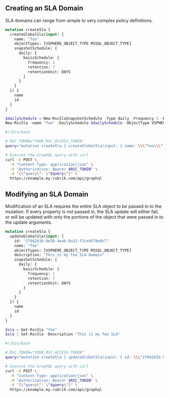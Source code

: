 ## Creating an SLA Domain

SLA domains can range from simple to very complex policy definitions.

```graphql
mutation createSla {
  createGlobalSla(input: {
    name: "foo"
    objectTypes: [VSPHERE_OBJECT_TYPE MSSQL_OBJECT_TYPE]
    snapshotSchedule: {
      daily: {
        basicSchedule: {
          frequency: 1
          retention: 7
          retentionUnit: DAYS
        }
      }
    }
  }) {
    name
    id
  }
}
```

```powershell
$dailySchedule = New-RscSlaSnapshotSchedule -Type daily -Frequency 1 -Retention 2 -RetentionUnit DAYS
New-RscSla -name "foo" -DailySchedule $dailySchedule -ObjectType VSPHERE_OBJECT_TYPE,MSSQL_OBJECT_TYPE
```

```bash
#!/bin/bash

# RSC_TOKEN="YOUR_RSC_ACCESS_TOKEN"
query="mutation createSla { createGlobalSla(input: { name: \\\"foo\\\" objectTypes: [VSPHERE_OBJECT_TYPE MSSQL_OBJECT_TYPE] snapshotSchedule: { daily: { basicSchedule: { frequency: 1 retention: 7 retentionUnit: DAYS } } } }) { name id } }"

# Execute the GraphQL query with curl
curl -X POST \
  -H "Content-Type: application/json" \
  -H "Authorization: Bearer $RSC_TOKEN" \
  -d "{\"query\": \"$query\"}" \
  https://example.my.rubrik.com/api/graphql
```

## Modifying an SLA Domain

Modification of an SLA requires the entire SLA object to be passed in to the mutation. If every property is not passed in, the SLA update will either fail, or will be updated with only the portions of the object that were passed in to the update arguments.

```graphql
mutation createSla {
  updateGlobalSla(input: {
    id: "2794261b-0e3b-4eab-8a32-f1ce4579e8c7"
    name: "foo"
    objectTypes: [VSPHERE_OBJECT_TYPE MSSQL_OBJECT_TYPE]
    description: "This is my foo SLA Domain"
    snapshotSchedule: {
      daily: {
        basicSchedule: {
          frequency: 1
          retention: 7
          retentionUnit: DAYS
        }
      }
    }
  }) {
    name
    id
  }
}
```

```powershell
$sla = Get-RscSla "foo"
$sla | Set-RscSla -Description "This is my foo SLA"
```

```bash
#!/bin/bash

# RSC_TOKEN="YOUR_RSC_ACCESS_TOKEN"
query="mutation createSla { updateGlobalSla(input: { id: \\\"2794261b-0e3b-4eab-8a32-f1ce4579e8c7\\\" name: \\\"foo\\\" objectTypes: [VSPHERE_OBJECT_TYPE MSSQL_OBJECT_TYPE] description: \\\"This is my foo SLA Domain\\\" snapshotSchedule: { daily: { basicSchedule: { frequency: 1 retention: 7 retentionUnit: DAYS } } } }) { name id } }"

# Execute the GraphQL query with curl
curl -X POST \
  -H "Content-Type: application/json" \
  -H "Authorization: Bearer $RSC_TOKEN" \
  -d "{\"query\": \"$query\"}" \
  https://example.my.rubrik.com/api/graphql
```
